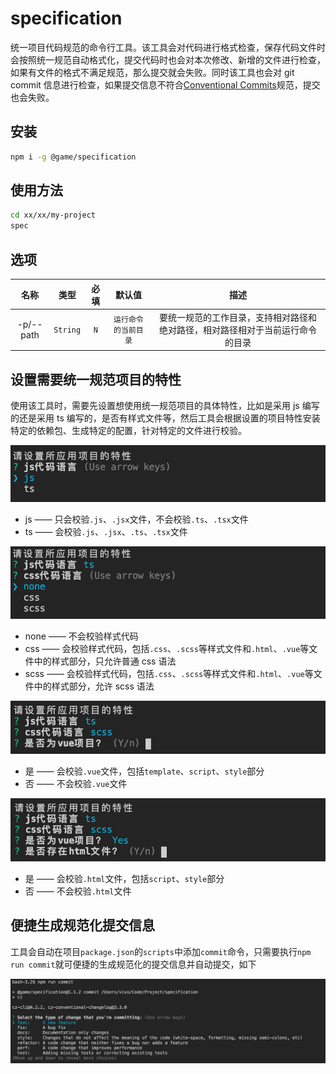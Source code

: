 # specification

统一项目代码规范的命令行工具。该工具会对代码进行格式检查，保存代码文件时会按照统一规范自动格式化，提交代码时也会对本次修改、新增的文件进行检查，如果有文件的格式不满足规范，那么提交就会失败。同时该工具也会对 git commit 信息进行检查，如果提交信息不符合[Conventional Commits](https://www.conventionalcommits.org/en/v1.0.0/)规范，提交也会失败。

## 安装

```bash
npm i -g @game/specification
```

## 使用方法

```bash
cd xx/xx/my-project
spec
```

## 选项

|   名称    |   类型   | 必填 |        默认值        |                                      描述                                      |
| :-------: | :------: | :--: | :------------------: | :----------------------------------------------------------------------------: |
| -p/--path | `String` | `N`  | `运行命令的当前目录` | 要统一规范的工作目录，支持相对路径和绝对路径，相对路径相对于当前运行命令的目录 |

## 设置需要统一规范项目的特性

使用该工具时，需要先设置想使用统一规范项目的具体特性，比如是采用 js 编写的还是采用 ts 编写的，是否有样式文件等，然后工具会根据设置的项目特性安装特定的依赖包、生成特定的配置，针对特定的文件进行校验。

![jsLang](./docs/images/js.png)

- js —— 只会校验`.js`、`.jsx`文件，不会校验`.ts`、`.tsx`文件
- ts —— 会校验`.js`、`.jsx`、`.ts`、`.tsx`文件

![cssLang](./docs/images/css.png)

- none —— 不会校验样式代码
- css —— 会校验样式代码，包括`.css`、`.scss`等样式文件和`.html`、`.vue`等文件中的样式部分，只允许普通 css 语法
- scss —— 会校验样式代码，包括`.css`、`.scss`等样式文件和`.html`、`.vue`等文件中的样式部分，允许 scss 语法

![vue](./docs/images/vue.png)

- 是 —— 会校验`.vue`文件，包括`template`、`script`、`style`部分
- 否 —— 不会校验`.vue`文件

![html](./docs/images/html.png)

- 是 —— 会校验`.html`文件，包括`script`、`style`部分
- 否 —— 不会校验`.html`文件

## 便捷生成规范化提交信息

工具会自动在项目`package.json`的`scripts`中添加`commit`命令，只需要执行`npm run commit`就可便捷的生成规范化的提交信息并自动提交，如下

![commit](./docs/images/commit.png)
